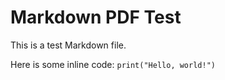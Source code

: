 # Markdown PDF Test

<link rel="stylesheet" type="text/css" href="markdown-pdf.css">

This is a test Markdown file.

Here is some inline code: `print("Hello, world!")`
